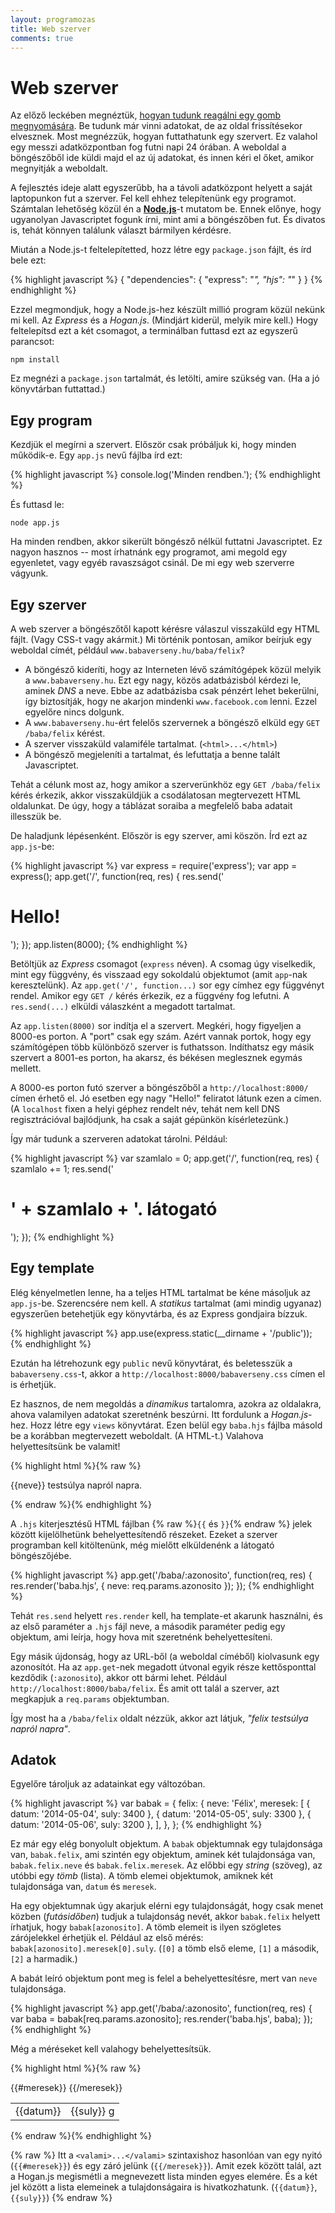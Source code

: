 ```yaml
---
layout: programozas
title: Web szerver
comments: true
---
```


# Web szerver

Az előző leckében megnéztük, [hogyan tudunk reagálni egy gomb megnyomására](../3).
Be tudunk már vinni adatokat, de az oldal frissítésekor elvesznek.
Most megnézzük, hogyan futtathatunk egy szervert.
Ez valahol egy messzi adatközpontban fog futni napi 24 órában.
A weboldal a böngészőből ide küldi majd el az új adatokat, és innen kéri el őket, amikor megnyitják a weboldalt.

A fejlesztés ideje alatt egyszerűbb, ha a távoli adatközpont helyett a saját laptopunkon fut a szerver.
Fel kell ehhez telepítenünk egy programot.
Számtalan lehetőség közül én a [**Node.js**](http://nodejs.org/)-t mutatom be.
Ennek előnye, hogy ugyanolyan Javascriptet fogunk írni, mint ami a böngészőben fut.
És divatos is, tehát könnyen találunk választ bármilyen kérdésre.

Miután a Node.js-t feltelepítetted, hozz létre egy `package.json` fájlt, és írd bele ezt:

{% highlight javascript %}
{
  "dependencies": {
    "express": "*",
    "hjs": "*"
  }
}
{% endhighlight %}

Ezzel megmondjuk, hogy a Node.js-hez készült millió program közül nekünk mi kell.
Az _Express_ és a _Hogan.js_. (Mindjárt kiderül, melyik mire kell.)
Hogy feltelepítsd ezt a két csomagot, a terminálban futtasd ezt az egyszerű parancsot:

    npm install

Ez megnézi a `package.json` tartalmát, és letölti, amire szükség van. (Ha a jó könyvtárban futtattad.)

## Egy program

Kezdjük el megírni a szervert. Először csak próbáljuk ki, hogy minden működik-e. Egy `app.js` nevű fájlba írd ezt:

{% highlight javascript %}
console.log('Minden rendben.');
{% endhighlight %}

És futtasd le:

    node app.js

Ha minden rendben, akkor sikerült böngésző nélkül futtatni Javascriptet.
Ez nagyon hasznos -- most írhatnánk egy programot, ami megold egy egyenletet, vagy egyéb ravaszságot csinál.
De mi egy web szerverre vágyunk.

## Egy szerver

A web szerver a böngészőtől kapott kérésre válaszul visszaküld egy HTML fájlt. (Vagy CSS-t vagy akármit.)
Mi történik pontosan, amikor beírjuk egy weboldal címét, például `www.babaverseny.hu/baba/felix`?

- A böngésző kideríti, hogy az Interneten lévő számítógépek közül melyik a `www.babaverseny.hu`.
  Ezt egy nagy, közös adatbázisból kérdezi le, aminek _DNS_ a neve.
  Ebbe az adatbázisba csak pénzért lehet bekerülni, így biztosítják, hogy ne akarjon mindenki `www.facebook.com` lenni.
  Ezzel egyelőre nincs dolgunk.
- A `www.babaverseny.hu`-ért felelős szervernek a böngésző elküld egy `GET /baba/felix` kérést.
- A szerver visszaküld valamiféle tartalmat. (`<html>...</html>`)
- A böngésző megjeleníti a tartalmat, és lefuttatja a benne talált Javascriptet.

Tehát a célunk most az, hogy amikor a szerverünkhöz egy `GET /baba/felix` kérés érkezik, akkor visszaküldjük
a csodálatosan megtervezett HTML oldalunkat. De úgy, hogy a táblázat soraiba a megfelelő baba adatait illesszük be.

De haladjunk lépésenként. Először is egy szerver, ami köszön. Írd ezt az `app.js`-be:

{% highlight javascript %}
var express = require('express');
var app = express();
app.get('/', function(req, res) {
  res.send('<h1>Hello!</h1>');
});
app.listen(8000);
{% endhighlight %}

Betöltjük az _Express_ csomagot (`express` néven).
A csomag úgy viselkedik, mint egy függvény, és visszaad egy sokoldalú objektumot (amit `app`-nak keresztelünk).
Az `app.get('/', function...)` sor egy címhez egy függvényt rendel.
Amikor egy `GET /` kérés érkezik, ez a függvény fog lefutni. A `res.send(...)` elküldi válaszként a megadott tartalmat.

Az `app.listen(8000)` sor indítja el a szervert. Megkéri, hogy figyeljen a 8000-es porton. A "port" csak egy szám.
Azért vannak portok, hogy egy számítógépen több különböző szerver is futhatsson.
Indíthatsz egy másik szervert a 8001-es porton, ha akarsz, és békésen meglesznek egymás mellett.

A 8000-es porton futó szerver a böngészőből a `http://localhost:8000/` címen érhető el.
Jó esetben egy nagy "Hello!" feliratot látunk ezen a címen. (A `localhost` fixen a helyi géphez rendelt név, tehát
nem kell DNS regisztrációval bajlódjunk, ha csak a saját gépünkön kísérletezünk.)

Így már tudunk a szerveren adatokat tárolni. Például:

{% highlight javascript %}
var szamlalo = 0;
app.get('/', function(req, res) {
  szamlalo += 1;
  res.send('<h1>' + szamlalo + '. látogató</h1>');
});
{% endhighlight %}

## Egy template

Elég kényelmetlen lenne, ha a teljes HTML tartalmat be kéne másoljuk az `app.js`-be. Szerencsére nem kell.
A _statikus_ tartalmat (ami mindig ugyanaz) egyszerűen betehetjük egy könyvtárba, és az Express gondjaira bízzuk.

{% highlight javascript %}
app.use(express.static(__dirname + '/public'));
{% endhighlight %}

Ezután ha létrehozunk egy `public` nevű könyvtárat, és beletesszük a `babaverseny.css`-t, akkor a
`http://localhost:8000/babaverseny.css` címen el is érhetjük.

Ez hasznos, de nem megoldás a _dinamikus_ tartalomra, azokra az oldalakra, ahova valamilyen adatokat szeretnénk beszúrni.
Itt fordulunk a _Hogan.js_-hez. Hozz létre egy `views` könyvtárat.
Ezen belül egy `baba.hjs` fájlba másold be a korábban megtervezett weboldalt. (A HTML-t.) Valahova helyettesítsünk be valamit!

{% highlight html %}{% raw %}
<th>
  <p class="lead">{{neve}} testsúlya napról napra.</p>
</th>
{% endraw %}{% endhighlight %}

A `.hjs` kiterjesztésű HTML fájlban {% raw %}`{{` és `}}`{% endraw %} jelek között kijelölhetünk behelyettesítendő részeket.
Ezeket a szerver programban kell kitöltenünk, még mielőtt elküldenénk a látogató böngészőjébe.

{% highlight javascript %}
app.get('/baba/:azonosito', function(req, res) {
  res.render('baba.hjs', { neve: req.params.azonosito });
});
{% endhighlight %}

Tehát `res.send` helyett `res.render` kell, ha template-et akarunk használni, és az első paraméter a `.hjs` fájl neve,
a második paraméter pedig egy objektum, ami leírja, hogy hova mit szeretnénk behelyettesíteni.

Egy másik újdonság, hogy az URL-ből (a weboldal címéből) kiolvasunk egy azonosítót.
Ha az `app.get`-nek megadott útvonal egyik része kettősponttal kezdődik (`:azonosito`), akkor ott bármi lehet.
Például `http://localhost:8000/baba/felix`. És amit ott talál a szerver, azt megkapjuk a `req.params` objektumban.

Így most ha a `/baba/felix` oldalt nézzük, akkor azt látjuk, _"felix testsúlya napról napra"_.

## Adatok

Egyelőre tároljuk az adatainkat egy változóban.

{% highlight javascript %}
var babak = {
  felix: { 
    neve: 'Félix',
    meresek: [
      { datum: '2014-05-04', suly: 3400 },
      { datum: '2014-05-05', suly: 3300 },
      { datum: '2014-05-06', suly: 3200 },
    ], 
  },
};
{% endhighlight %}

Ez már egy elég bonyolult objektum. A `babak` objektumnak egy tulajdonsága van, `babak.felix`, ami szintén egy objektum,
aminek két tulajdonsága van, `babak.felix.neve` és `babak.felix.meresek`. Az előbbi egy _string_ (szöveg), az utóbbi egy
_tömb_ (lista). A tömb elemei objektumok, amiknek két tulajdonsága van, `datum` és `meresek`.

Ha egy objektumnak úgy akarjuk elérni egy tulajdonságát, hogy csak menet közben (_futásidőben_) tudjuk a tulajdonság
nevét, akkor `babak.felix` helyett írhatjuk, hogy `babak[azonosito]`. A tömb elemeit is ilyen szögletes zárójelekkel
érhetjük el. Például az első mérés: `babak[azonosito].meresek[0].suly`.
(`[0]` a tömb első eleme, `[1]` a második, `[2]` a harmadik.)

A babát leíró objektum pont meg is felel a behelyettesítésre, mert van `neve` tulajdonsága.

{% highlight javascript %}
app.get('/baba/:azonosito', function(req, res) {
  var baba = babak[req.params.azonosito];
  res.render('baba.hjs', baba);
});
{% endhighlight %}

Még a méréseket kell valahogy behelyettesítsük.

{% highlight html %}{% raw %}
<table>
  {{#meresek}}
  <tr><td>{{datum}}</td><td>{{suly}} g</td></tr>
  {{/meresek}}
</table>
{% endraw %}{% endhighlight %}

{% raw %}
Itt a `<valami>...</valami>` szintaxishoz hasonlóan van egy nyitó (`{{#meresek}}`) és egy záró jelünk (`{{/meresek}}`).
Amit ezek között talál, azt a Hogan.js megismétli a megnevezett lista minden egyes elemére.
És a két jel között a lista elemeinek a tulajdonságaira is hivatkozhatunk. (`{{datum}}`, `{{suly}}`)
{% endraw %}


